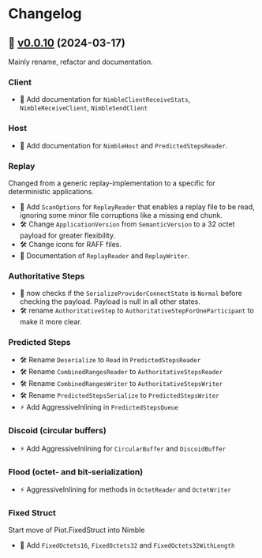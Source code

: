 # Changelog

## :bookmark: [v0.0.10](https://github.com/nimble-dotnet/nimble/releases/tag/v0.0.10) (2024-03-17)

Mainly rename, refactor and documentation.


### Client

* :book: Add documentation for `NimbleClientReceiveStats`, `NimbleReceiveClient`, `NimbleSendClient`

### Host

* :book: Add documentation for `NimbleHost` and `PredictedStepsReader`.

### Replay

Changed from a generic replay-implementation to a specific for deterministic applications.


* :star2: Add `ScanOptions` for `ReplayReader` that enables a replay file to be read, ignoring some minor file corruptions like a missing end chunk.
* :hammer_and_wrench: Change `ApplicationVersion` from `SemanticVersion` to a 32 octet payload for greater flexibility.
* :hammer_and_wrench: Change icons for RAFF files.
* :book: Documentation of `ReplayReader` and `ReplayWriter`.

### Authoritative Steps

* :lady_beetle: now checks if the `SerializeProviderConnectState` is `Normal` before checking the payload. Payload is null in all other states.
* :hammer_and_wrench: rename `AuthoritativeStep` to `AuthoritativeStepForOneParticipant` to make it more clear.

### Predicted Steps

* :hammer_and_wrench: Rename `Deserialize` to `Read` in `PredictedStepsReader`
* :hammer_and_wrench: Rename `CombinedRangesReader` to `AuthoritativeStepsReader`
* :hammer_and_wrench: Rename `CombinedRangesWriter` to `AuthoritativeStepsWriter`
* :hammer_and_wrench: Rename `PredictedStepsSerialize` to `PredictedStepsWriter`
* :zap: Add AggressiveInlining in `PredictedStepsQueue`

### Discoid (circular buffers)

* :zap: Add AggressiveInlining for `CircularBuffer` and `DiscoidBuffer`

### Flood (octet- and bit-serialization)

* :zap: AggressiveInlining for methods in `OctetReader` and `OctetWriter`

### Fixed Struct

Start move of Piot.FixedStruct into Nimble

* :star2: Add `FixedOctets16`, `FixedOctets32` and `FixedOctets32WithLength`

